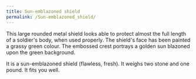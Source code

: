 ```yaml
---
title: Sun-emblazoned shield
permalink: /Sun-emblazoned_shield/
---
```


This large rounded metal shield looks able to protect almost the full
length of a soldier's body, when used properly. The shield's face has
been painted a grassy green colour. The embossed crest portrays a golden
sun blazoned upon the green background.

It is a sun-emblazoned shield (flawless, fresh). It weighs two stone and
one pound. It fits you well.